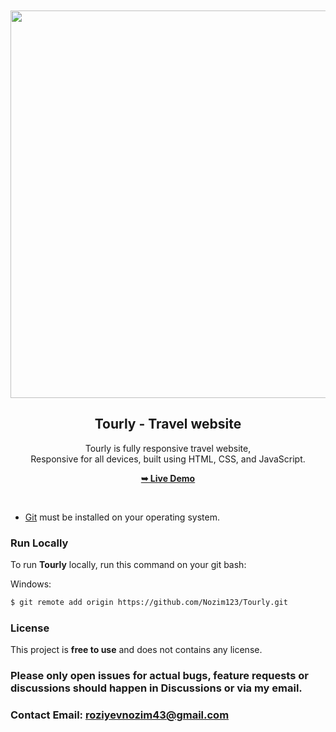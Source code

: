 <div align="center">
  
  <br />
  <br />
  
  <img width="1322" height="620" alt="image" src="https://github.com/user-attachments/assets/21bc90ed-2fc6-42e3-aa85-f937522cfb9a" />


  <h2 align="center">Tourly - Travel website</h2>

  Tourly is fully responsive travel website, <br />Responsive for all devices, built using HTML, CSS, and JavaScript.

  <a href="https://tourly-beryl.vercel.app/"><strong>➥ Live Demo</strong></a>

</div>

<br />

* [Git](https://github.com/Nozim123) must be installed on your operating system.

### Run Locally

To run **Tourly** locally, run this command on your git bash:

Windows:

```bash
$ git remote add origin https://github.com/Nozim123/Tourly.git
```



### License

This project is **free to use** and does not contains any license.

### Please only open issues for actual bugs, feature requests or discussions should happen in Discussions or via my email.

### Contact Email: roziyevnozim43@gmail.com
